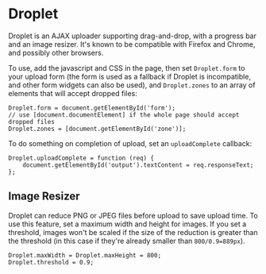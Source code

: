 Droplet
=======

Droplet is an AJAX uploader supporting drag-and-drop, with a progress bar and an image resizer. It's known to be compatible with Firefox and Chrome, and possibly other browsers.

To use, add the javascript and CSS in the page, then set `Droplet.form` to your upload form (the form is used as a fallback if Droplet is incompatible, and other form widgets can also be used), and `Droplet.zones` to an array of elements that will accept dropped files:

	Droplet.form = document.getElementById('form');
	// use [document.documentElement] if the whole page should accept dropped files
	Droplet.zones = [document.getElementById('zone')];

To do something on completion of upload, set an `uploadComplete` callback:

	Droplet.uploadComplete = function (req) {
		document.getElementById('output').textContent = req.responseText;
	};

Image Resizer
-------------

Droplet can reduce PNG or JPEG files before upload to save upload time. To use this feature, set a maximum width and height for images. If you set a threshold, images won't be scaled if the size of the reduction is greater than the threshold (in this case if they're already smaller than `800/0.9=889px`).

	Droplet.maxWidth = Droplet.maxHeight = 800;
	Droplet.threshold = 0.9;
